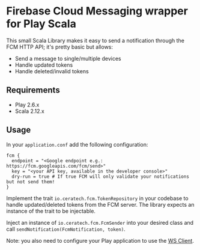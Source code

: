 # Firebase Cloud Messaging wrapper for Play Scala

This small Scala Library makes it easy to send a notification through the FCM HTTP API; it's pretty basic but allows:

* Send a message to single/multiple devices
* Handle updated tokens
* Handle deleted/invalid tokens

## Requirements

* Play 2.6.x
* Scala 2.12.x

## Usage

In your `application.conf` add the following configuration:

```
fcm {
  endpoint = "<Google endpoint e.g.: https://fcm.googleapis.com/fcm/send>"
  key = "<your API key, available in the developer console>"
  dry-run = true # If true FCM will only validate your notifications but not send them!
}
```

Implement the trait `io.ceratech.fcm.TokenRepository` in your codebase to handle updated/deleted tokens from the FCM server. The library expects an instance of the trait to be injectable.

Inject an instance of `io.ceratech.fcm.FcmSender` into your desired class and call `sendNotification(FcmNotification, token)`.

Note: you also need to configure your Play application to use the [WS Client](https://www.playframework.com/documentation/2.6.x/ScalaWS).
